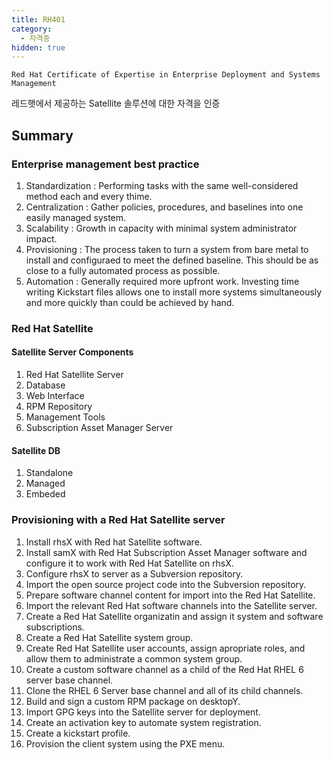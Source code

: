 ```yaml
---
title: RH401
category:
  - 자격증
hidden: true
---
```


`Red Hat Certificate of Expertise in Enterprise Deployment and Systems Management`

레드햇에서 제공하는 Satellite 솔루션에 대한 자격을 인증

## Summary

### Enterprise management best practice

1. Standardization : Performing tasks with the same well-considered method each and every thime.
1. Centralization : Gather policies, procedures, and baselines into one easily managed system.
1. Scalability : Growth in capacity with minimal system administrator impact.
1. Provisioning : The process taken to turn a system from bare metal to install and configuraed to meet the defined baseline. This should be as close to a fully automated process as possible.
1. Automation : Generally required more upfront work. Investing time writing Kickstart files allows one to install more systems simultaneously and more quickly than could be achieved by hand.


### Red Hat Satellite

#### Satellite Server Components
1. Red Hat Satellite Server
1. Database
1. Web Interface
1. RPM Repository
1. Management Tools
1. Subscription Asset Manager Server

#### Satellite DB
1. Standalone
1. Managed
1. Embeded

### Provisioning with a Red Hat Satellite server
1. Install rhsX with Red hat Satellite software.
1. Install samX with Red Hat Subscription Asset Manager software and configure it to work with Red Hat Satellite on rhsX.
1. Configure rhsX to server as a Subversion repository.
1. Import the open source project code into the Subversion repository.
1. Prepare software channel content for import into the Red Hat Satellite.
1. Import the relevant Red Hat software channels into the Satellite server.
1. Create a Red Hat Satellite organizatin and assign it system and software subscriptions.
1. Create a Red Hat Satellite system group.
1. Create Red Hat Satellite user accounts, assign apropriate roles, and allow them to administrate a common system group.
1. Create a custom software channel as a child of the Red Hat RHEL 6 server base channel.
1. Clone the RHEL 6 Server base channel and all of its child channels.
1. Build and sign a custom RPM package on desktopY.
1. Import GPG keys into the Satellite server for deployment.
1. Create an activation key to automate system registration.
1. Create a kickstart profile.
1. Provision the client system using the PXE menu.
